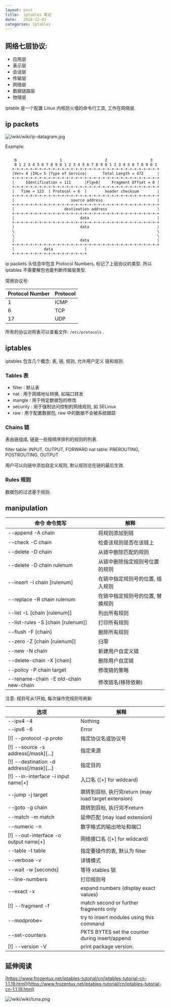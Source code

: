 ```yaml
---
layout: post
title:  iptables 笔记  
date:   2018-12-03
categories: iptables
---
```


## 网络七层协议:
 
 * 应用层
 * 表示层
 * 会话层
 * 传输层
 * 网络层
 * 数据链路层
 * 物理层
 
iptable 是一个配置 Linux 内核防火墙的命令行工具, 工作在网络层.

## ip packets

![/wiki/wiki/ip-datagram.jpg](/wiki/wiki/ip-datagram.jpg)

Example:

```text
                                  
    0                   1                   2                   3   
    0 1 2 3 4 5 6 7 8 9 0 1 2 3 4 5 6 7 8 9 0 1 2 3 4 5 6 7 8 9 0 1 
   +-+-+-+-+-+-+-+-+-+-+-+-+-+-+-+-+-+-+-+-+-+-+-+-+-+-+-+-+-+-+-+-+
   |Ver= 4 |IHL= 5 |Type of Service|       Total Length = 472      |
   +-+-+-+-+-+-+-+-+-+-+-+-+-+-+-+-+-+-+-+-+-+-+-+-+-+-+-+-+-+-+-+-+
   |     Identification = 111      |Flg=0|     Fragment Offset = 0 |
   +-+-+-+-+-+-+-+-+-+-+-+-+-+-+-+-+-+-+-+-+-+-+-+-+-+-+-+-+-+-+-+-+
   |   Time = 123  | Protocol = 6  |        header checksum        |
   +-+-+-+-+-+-+-+-+-+-+-+-+-+-+-+-+-+-+-+-+-+-+-+-+-+-+-+-+-+-+-+-+
   |                         source address                        |
   +-+-+-+-+-+-+-+-+-+-+-+-+-+-+-+-+-+-+-+-+-+-+-+-+-+-+-+-+-+-+-+-+
   |                      destination address                      |
   +-+-+-+-+-+-+-+-+-+-+-+-+-+-+-+-+-+-+-+-+-+-+-+-+-+-+-+-+-+-+-+-+
   |                             data                              |
   +-+-+-+-+-+-+-+-+-+-+-+-+-+-+-+-+-+-+-+-+-+-+-+-+-+-+-+-+-+-+-+-+
   |                             data                              |
   \                                                               \
   \                                                               \
   |                             data                              |
   +-+-+-+-+-+-+-+-+-+-+-+-+-+-+-+-+-+-+-+-+-+-+-+-+-+-+-+-+-+-+-+-+
   |             data              |                                
   +-+-+-+-+-+-+-+-+-+-+-+-+-+-+-+-+                                

```

ip packets 头信息中包含 Protocol Numbers, 标记了上层协议的类型. 所以 iptables 不需要解包也能判断传输层类型.

常用协议号:

|Protocol Number|Protocol|
|---|---|
|1|ICMP|
|6|TCP|
|17|UDP|

所有的协议对照表可以查看文件: `/etc/protocols` .


## iptables

iptables 包含几个概念: 表, 链, 规则, 允许用户定义 链和规则.

### Tables 表

 * filter : 默认表
 * nat : 用于网络地址转换, 如端口转发
 * mangle : 用于特定数据包的修改
 * security : 用于强制访问控制的网络规则, 如 SELinux
 * raw : 用于配置数据包, raw 中的数据不会被系统跟踪
 
### Chains 链

表由链组成, 链是一些按顺序排列的规则的列表. 

filter table: INPUT, OUTPUT, FORWARD
nat table: PREROUTING, POSTROUTING, OUTPUT

用户可以向链中添加自定义规则, 默认规则总在链的最后生效. 

### Rules 规则

数据包的过滤基于规则.

## manipulation

| 命令 命令简写 | 解释 |
| --- | --- |
| --append  -A chain | 将规则添加到链 |
| --check   -C chain | 检查该规则是否在该链上 |
| --delete  -D chain | 从链中删除匹配的规则 |
| --delete  -D chain rulenum | 从链中删除指定规则号位置的规则 |
| --insert  -I chain [rulenum] | 在链中指定规则号的位置, 插入规则 |
| --replace -R chain rulenum | 在链中指定规则号的位置, 替换规则 |
| --list    -L [chain [rulenum]] | 列出所有规则 |
| --list-rules -S [chain [rulenum]] | 打印所有规则 |
| --flush   -F [chain] | 删除所有规则 |
| --zero    -Z [chain [rulenum]] | 归零 |
| --new     -N chain |	新建用户自定义链 |
| --delete-chain -X [chain]	| 删除用户自定链 |
| --policy  -P chain target | 修改链的策略 |
| --rename-chain -E old-chain new-chain | 修改链名(移除依赖) |

注意: 规则号从1开始, 每次操作完规则号刷新

| 选项 | 解释 |
| --- | --- |
| --ipv4	-4 | Nothing |
| --ipv6	-6 | Error |
| [!] --protocol	-p proto	| 指定协议名或协议号 |
| [!] --source	-s address[/mask][...] | 指定来源 | 
| [!] --destination -d address[/mask][...] | 指定目的 |
| [!] --in-interface -i input name[+] | 入口名 ([+] for wildcard) |
| --jump	-j target | 跳转到目标, 执行完return (may load target extension) |
| --goto      -g chain | 跳转到目标, 执行完不return |
| --match	-m match | 延伸匹配 (may load extension) |
| --numeric	-n | 数字格式的输出地址和端口 |
| [!] --out-interface -o output name[+] | 网络接口名 ([+] for wildcard) |
| --table	-t table | 指定要操作的表, 默认为 filter |
| --verbose	-v | 详情模式 |
| --wait	-w [seconds] | 等待 xtables 锁 |
| --line-numbers | 打印规则号 |
| --exact	-x	| expand numbers (display exact values) |
| [!] --fragment	-f	|	match second or further fragments only |
| --modprobe=<command> | try to insert modules using this command |
| --set-counters | PKTS BYTES	set the counter during insert/append |
| [!] --version	-V	|	print package version. |





## 延伸阅读

[https://www.frozentux.net/iptables-tutorial/cn/iptables-tutorial-cn-1.1.19.html](https://www.frozentux.net/iptables-tutorial/cn/iptables-tutorial-cn-1.1.19.html)

![/wiki/wiki/tuna.png](/wiki/wiki/tuna.png)